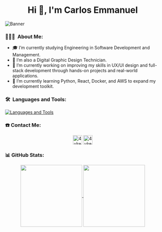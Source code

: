 <h1 align="center">Hi 👋, I'm Carlos Emmanuel</h1>

![Banner](https://github.com/user-attachments/assets/960a701f-34a0-458a-8419-e59d272ae3eb)

### 👨🏽‍💻 &nbsp;About Me:

- 🎓&nbsp;I’m currently studying Engineering in Software Development and Management.
- 🎨&nbsp;I’m also a Digital Graphic Design Technician.
- 🔭&nbsp;I’m currently working on improving my skills in UX/UI design and full-stack development through hands-on projects and real-world applications.
- 🌱&nbsp;I’m currently learning Python, React, Docker, and AWS to expand my development toolkit.

### 🛠️ &nbsp;Languages and Tools:
[![Languages and Tools](https://skillicons.dev/icons?i=html,css,js,ts,php,bootstrap,angular,laravel,arduino,nodejs,tailwind,mysql,firebase,git,github,ai,figma,xd,ps,vscode&perline=10)](https://skillicons.dev)

### ☎️ Contact Me:

<p align="center">
  <a href="https://www.linkedin.com/in/carlos-emmanuel-almaraz-pérez-8417382bb" target="blank">
    <img align="center"
      src="https://img.shields.io/badge/LinkedIn-%230A66C2?style=for-the-badge&logo=linkedin&logoColor=white"
      alt="4yken" height="30" /></a>
  <a href="mailto:almaraz.contac@gmail.com" target="blank"><img align="center"
      src="https://img.shields.io/badge/Gmail-%23EA4335?style=for-the-badge&logo=gmail&logoColor=white" alt="4yken"
      height="30" /></a>
</p>

### 📊 GitHub Stats:
<p align="center">
  <a href="https://github.com/anuraghazra/github-readme-stats">
    <img height=200 align="center"
      src="https://github-readme-stats.vercel.app/api?username=4yken&show_icons=true&theme=dracula" />
  </a>
  <a href="https://github.com/anuraghazra/convoychat">
    <img height=200 align="center"
      src="https://github-readme-stats.vercel.app/api/top-langs/?username=4yken&layout=compact&theme=dracula&card_width=320" />
  </a>
</p>

